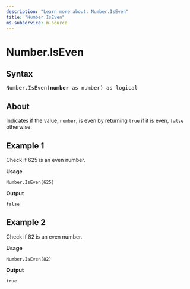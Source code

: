 ```yaml
---
description: "Learn more about: Number.IsEven"
title: "Number.IsEven"
ms.subservice: m-source
---
```

# Number.IsEven

## Syntax

<pre>
Number.IsEven(<b>number</b> as number) as logical
</pre>
  
## About

Indicates if the value, `number`, is even by returning `true` if it is even, `false` otherwise.

## Example 1

Check if 625 is an even number.

**Usage**

```powerquery-m
Number.IsEven(625)
```

**Output**

`false`

## Example 2

Check if 82 is an even number.

**Usage**

```powerquery-m
Number.IsEven(82)
```

**Output**

`true`
